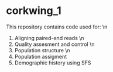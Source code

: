 # corkwing_1
This repository contains code used for: \n
1) Aligning paired-end reads \n
2) Quality assesment and control \n
3) Population structure \n
4) Population assigment
5) Demographic history using SFS
